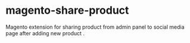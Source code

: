 # magento-share-product
Magento extension for sharing product from admin panel to social media page after adding new product .
